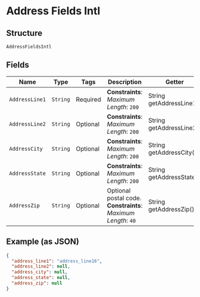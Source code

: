
# Address Fields Intl

## Structure

`AddressFieldsIntl`

## Fields

| Name | Type | Tags | Description | Getter | Setter |
|  --- | --- | --- | --- | --- | --- |
| `AddressLine1` | `String` | Required | **Constraints**: *Maximum Length*: `200` | String getAddressLine1() | setAddressLine1(String addressLine1) |
| `AddressLine2` | `String` | Optional | **Constraints**: *Maximum Length*: `200` | String getAddressLine2() | setAddressLine2(String addressLine2) |
| `AddressCity` | `String` | Optional | **Constraints**: *Maximum Length*: `200` | String getAddressCity() | setAddressCity(String addressCity) |
| `AddressState` | `String` | Optional | **Constraints**: *Maximum Length*: `200` | String getAddressState() | setAddressState(String addressState) |
| `AddressZip` | `String` | Optional | Optional postal code.<br>**Constraints**: *Maximum Length*: `40` | String getAddressZip() | setAddressZip(String addressZip) |

## Example (as JSON)

```json
{
  "address_line1": "address_line16",
  "address_line2": null,
  "address_city": null,
  "address_state": null,
  "address_zip": null
}
```

